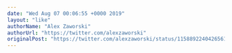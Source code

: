 ```yaml
---
date: "Wed Aug 07 00:06:55 +0000 2019"
layout: "like"
authorName: "Alex Zaworski"
authorUrl: "https://twitter.com/alexzaworski"
originalPost: "https://twitter.com/alexzaworski/status/1158892240426561536"
---
```

